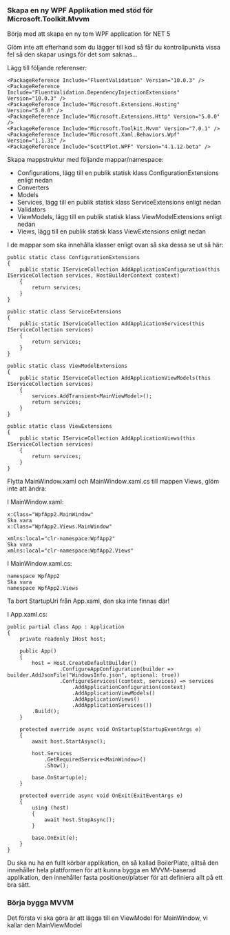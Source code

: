 ### Skapa en ny WPF Applikation med stöd för Microsoft.Toolkit.Mvvm 

Börja med att skapa en ny tom WPF application för NET 5

Glöm inte att efterhand som du lägger till kod så får du kontrollpunkta vissa fel så den skapar usings för det som saknas...

Lägg till följande referenser:

```
<PackageReference Include="FluentValidation" Version="10.0.3" />
<PackageReference Include="FluentValidation.DependencyInjectionExtensions" Version="10.0.3" />
<PackageReference Include="Microsoft.Extensions.Hosting" Version="5.0.0" />
<PackageReference Include="Microsoft.Extensions.Http" Version="5.0.0" />
<PackageReference Include="Microsoft.Toolkit.Mvvm" Version="7.0.1" />
<PackageReference Include="Microsoft.Xaml.Behaviors.Wpf" Version="1.1.31" />
<PackageReference Include="ScottPlot.WPF" Version="4.1.12-beta" />
```

Skapa mappstruktur med följande mappar/namespace:

- Configurations, lägg till en publik statisk klass ConfigurationExtensions enligt nedan
- Converters
- Models
- Services, lägg till en publik statisk klass ServiceExtensions enligt nedan
- Validators
- ViewModels, lägg till en publik statisk klass ViewModelExtensions enligt nedan
- Views, lägg till en publik statisk klass ViewExtensions enligt nedan

I de mappar som ska innehålla klasser enligt ovan så ska dessa se ut så här:

```
public static class ConfigurationExtensions
{
    public static IServiceCollection AddApplicationConfiguration(this IServiceCollection services, HostBuilderContext context)
    {
        return services;
    }
}

public static class ServiceExtensions
{
    public static IServiceCollection AddApplicationServices(this IServiceCollection services)
    {
        return services;
    }
}

public static class ViewModelExtensions
{
    public static IServiceCollection AddApplicationViewModels(this IServiceCollection services)
    {
        services.AddTransient<MainViewModel>();
        return services;
    }
}

public static class ViewExtensions
{
    public static IServiceCollection AddApplicationViews(this IServiceCollection services)
    {
        return services;
    }
}
```

Flytta MainWindow.xaml och MainWindow.xaml.cs till mappen Views, glöm inte att ändra:

I MainWindow.xaml:

```
x:Class="WpfApp2.MainWindow"
Ska vara
x:Class="WpfApp2.Views.MainWindow"

xmlns:local="clr-namespace:WpfApp2"
Ska vara
xmlns:local="clr-namespace:WpfApp2.Views"
```

I MainWindow.xaml.cs:

```
namespace WpfApp2
Ska vara
namespace WpfApp2.Views
```

Ta bort StartupUri från App.xaml, den ska inte finnas där!

I App.xaml.cs:

```
public partial class App : Application
{
    private readonly IHost host;

    public App()
    {
        host = Host.CreateDefaultBuilder()
                 .ConfigureAppConfiguration(builder => builder.AddJsonFile("WindowsInfo.json", optional: true))
                 .ConfigureServices((context, services) => services
                     .AddApplicationConfiguration(context)
                     .AddApplicationViewModels()
                     .AddApplicationViews()
                     .AddApplicationServices())
        .Build();
    }

    protected override async void OnStartup(StartupEventArgs e)
    {
        await host.StartAsync();
        
        host.Services
            .GetRequiredService<MainWindow>()
            .Show();

        base.OnStartup(e);
    }

    protected override async void OnExit(ExitEventArgs e)
    {
        using (host)
        {
            await host.StopAsync();
        }

        base.OnExit(e);
    }
}
```

Du ska nu ha en fullt körbar applikation, en så kallad BoilerPlate, alltså den innehåller hela plattformen för att kunna bygga en MVVM-baserad applikation, den innehåller fasta positioner/platser för att definiera allt på ett bra sätt.

### Börja bygga MVVM

Det första vi ska göra är att lägga till en ViewModel för MainWindow, vi kallar den MainViewModel

